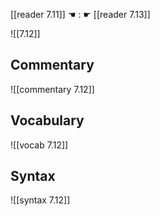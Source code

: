 [[reader 7.11]] ☚ : ☛ [[reader 7.13]]

![[7.12]]

## Commentary

![[commentary 7.12]]

## Vocabulary

![[vocab 7.12]]

## Syntax

![[syntax 7.12]]

